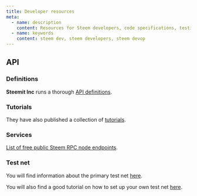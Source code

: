 ```yaml
---
title: Developer resources
meta:
  - name: description
    content: Resources for Steem developers, code specifications, testing endpoint and setup, public RPC API endpoints and more.
  - name: keywords
    content: steem dev, steem developers, steem devop
---
```


## API

### Definitions

**Steemit Inc** runs a thorough [API definitions](https://developers.steem.io/apidefinitions/).

### Tutorials

They have also published a collection of [tutorials](https://developers.steem.io/tutorials/).

### Services

[List of free public Steem RPC node endpoints](https://developers.steem.io/quickstart/#quickstart-steemd-nodes).

### Test net

You will find information about the primary test net [here](https://developers.steem.io/testnet/index).

You will also find a good tutorial on how to set up your own test net [here](https://developers.steem.io/tutorials-recipes/setting-up-a-testnet).
